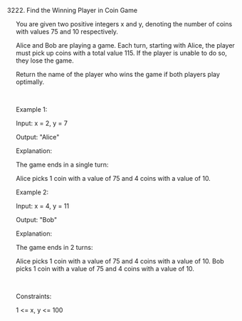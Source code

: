 3222. Find the Winning Player in Coin Game

You are given two positive integers x and y, denoting the number of coins with values 75 and 10 respectively.

Alice and Bob are playing a game. Each turn, starting with Alice, the player must pick up coins with a total value 115. If the player is unable to do so, they lose the game.

Return the name of the player who wins the game if both players play optimally.

 

Example 1:

Input: x = 2, y = 7

Output: "Alice"

Explanation:

The game ends in a single turn:

Alice picks 1 coin with a value of 75 and 4 coins with a value of 10.

Example 2:

Input: x = 4, y = 11

Output: "Bob"

Explanation:

The game ends in 2 turns:

Alice picks 1 coin with a value of 75 and 4 coins with a value of 10.
Bob picks 1 coin with a value of 75 and 4 coins with a value of 10.

 

Constraints:

1 <= x, y <= 100